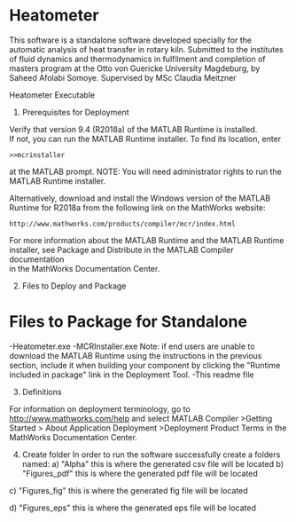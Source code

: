 # Heatometer
This software is a standalone software developed specially for the automatic analysis of heat transfer in rotary kiln. Submitted to the institutes of fluid dynamics and thermodynamics in fulfilment and completion of masters program at the Otto von Guericke University Magdeburg, by Saheed Afolabi Somoye. Supervised by MSc Claudia Meitzner

Heatometer Executable

1. Prerequisites for Deployment 

Verify that version 9.4 (R2018a) of the MATLAB Runtime is installed.   
If not, you can run the MATLAB Runtime installer.
To find its location, enter
  
    >>mcrinstaller
      
at the MATLAB prompt.
NOTE: You will need administrator rights to run the MATLAB Runtime installer. 

Alternatively, download and install the Windows version of the MATLAB Runtime for R2018a 
from the following link on the MathWorks website:

    http://www.mathworks.com/products/compiler/mcr/index.html
   
For more information about the MATLAB Runtime and the MATLAB Runtime installer, see 
Package and Distribute in the MATLAB Compiler documentation  
in the MathWorks Documentation Center.

2. Files to Deploy and Package

Files to Package for Standalone 
================================
-Heatometer.exe
-MCRInstaller.exe 
    Note: if end users are unable to download the MATLAB Runtime using the
    instructions in the previous section, include it when building your 
    component by clicking the "Runtime included in package" link in the
    Deployment Tool.
-This readme file 



3. Definitions

For information on deployment terminology, go to
http://www.mathworks.com/help 
and select 
MATLAB Compiler >Getting Started > About Application Deployment >Deployment 
Product Terms in the MathWorks Documentation
Center.

4. Create folder
In order to run the software successfully create a folders named:
a) "Alpha" this is where the generated csv file will be located
b) "Figures_pdf" this is where the generated pdf file will be located

c) "Figures_fig" this is where the generated fig file will be located


d) "Figures_eps" this is where the generated eps file will be located


